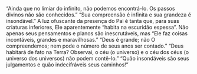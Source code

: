 ﻿“Ainda que no limiar do infinito, não podemos encontrá-lo. Os passos divinos não são conhecidos.” “Sua compreensão é infinita e sua grandeza é insondável.” A luz ofuscante da presença do Pai é tanta que, para suas criaturas inferiores, Ele aparentemente “habita na escuridão espessa”. Não apenas seus pensamentos e planos são inescrutáveis, mas “Ele faz coisas incontáveis, grandes e maravilhosas.” “Deus é grande; não O compreendemos; nem pode o número de seus anos ser contado.” “Deus habitará de fato na Terra? Observai, o céu (o universo) e o céu dos céus (o universo dos universos) não podem contê-lo.” “Quão insondáveis são seus julgamentos e quão indecifráveis seus caminhos!”